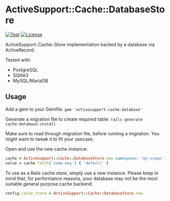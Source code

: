 # ActiveSupport::Cache::DatabaseStore

[![Test](https://github.com/bsm/activesupport-cache-database/actions/workflows/test.yml/badge.svg)](https://github.com/bsm/activesupport-cache-database/actions/workflows/test.yml)
[![License](https://img.shields.io/badge/License-Apache%202.0-blue.svg)](https://opensource.org/licenses/Apache-2.0)

ActiveSupport::Cache::Store implementation backed by a database via ActiveRecord.

Tested with:

- PostgreSQL
- SQlite3
- MySQL/MariaDB

## Usage
Add a gem to your Gemfile:
`gem 'activesupport-cache-database'`

Generate a migration file to create required table:
`rails generate cache:database:install`

Make sure to read through migration file, before running a migration. You might want to tweak it to fit your usecase.

Open and use the new cache instance:
```ruby
cache = ActiveSupport::Cache::DatabaseStore.new namespace: 'my-scope'
value = cache.fetch('some-key') { 'default' }
```

To use as a Rails cache store, simply use a new instance. Please keep in mind
that, for performance reasons, your database may not be the most suitable
general purpose cache backend.

```ruby
config.cache_store = ActiveSupport::Cache::DatabaseStore.new
```
